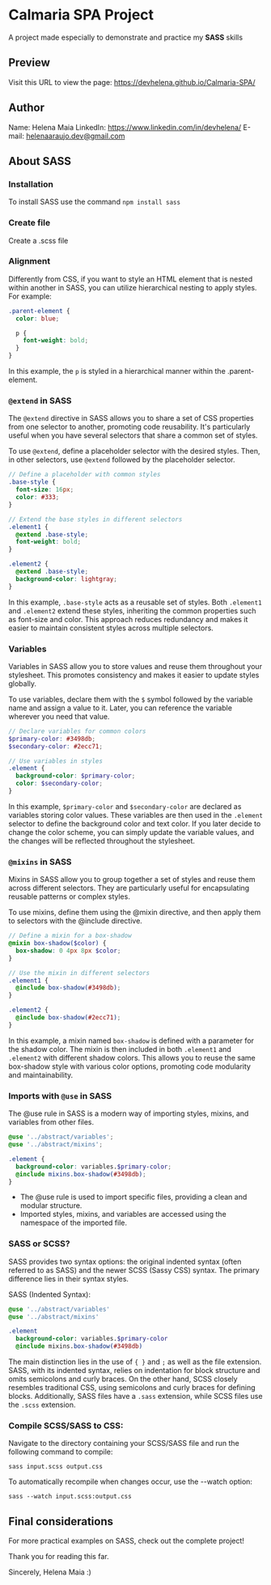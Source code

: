 # Calmaria SPA Project
A project made especially to demonstrate and practice my **SASS** skills

## Preview
Visit this URL to view the page: https://devhelena.github.io/Calmaria-SPA/

## Author
Name: Helena Maia
LinkedIn: https://www.linkedin.com/in/devhelena/
E-mail: helenaaraujo.dev@gmail.com

## About SASS
### Installation
To install SASS use the command `npm install sass`

### Create file
Create a .scss file

### Alignment
Differently from CSS, if you want to style an HTML element that is nested within another in SASS, you can utilize hierarchical nesting to apply styles. For example:
```scss
.parent-element {
  color: blue;

  p {
    font-weight: bold;
  }
}
```
In this example, the `p` is styled in a hierarchical manner within the .parent-element.


### `@extend` in SASS
The `@extend` directive in SASS allows you to share a set of CSS properties from one selector to another, promoting code reusability. It's particularly useful when you have several selectors that share a common set of styles.

To use `@extend`, define a placeholder selector with the desired styles. Then, in other selectors, use `@extend` followed by the placeholder selector.
```scss
// Define a placeholder with common styles
.base-style {
  font-size: 16px;
  color: #333;
}

// Extend the base styles in different selectors
.element1 {
  @extend .base-style;
  font-weight: bold;
}

.element2 {
  @extend .base-style;
  background-color: lightgray;
}

```
In this example, `.base-style` acts as a reusable set of styles. Both `.element1` and `.element2` extend these styles, inheriting the common properties such as font-size and color. This approach reduces redundancy and makes it easier to maintain consistent styles across multiple selectors.


### Variables
Variables in SASS allow you to store values and reuse them throughout your stylesheet. This promotes consistency and makes it easier to update styles globally.

To use variables, declare them with the `$` symbol followed by the variable name and assign a value to it. Later, you can reference the variable wherever you need that value.
```scss
// Declare variables for common colors
$primary-color: #3498db;
$secondary-color: #2ecc71;

// Use variables in styles
.element {
  background-color: $primary-color;
  color: $secondary-color;
}
```
In this example, `$primary-color` and `$secondary-color` are declared as variables storing color values. These variables are then used in the `.element` selector to define the background color and text color. If you later decide to change the color scheme, you can simply update the variable values, and the changes will be reflected throughout the stylesheet.


### `@mixins` in SASS
Mixins in SASS allow you to group together a set of styles and reuse them across different selectors. They are particularly useful for encapsulating reusable patterns or complex styles.

To use mixins, define them using the @mixin directive, and then apply them to selectors with the @include directive.
```scss
// Define a mixin for a box-shadow
@mixin box-shadow($color) {
  box-shadow: 0 4px 8px $color;
}

// Use the mixin in different selectors
.element1 {
  @include box-shadow(#3498db);
}

.element2 {
  @include box-shadow(#2ecc71);
}
```

In this example, a mixin named `box-shadow` is defined with a parameter for the shadow color. The mixin is then included in both `.element1` and `.element2` with different shadow colors. This allows you to reuse the same box-shadow style with various color options, promoting code modularity and maintainability.


### Imports with `@use` in SASS
The @use rule in SASS is a modern way of importing styles, mixins, and variables from other files.
```scss
@use '../abstract/variables';
@use '../abstract/mixins';

.element {
  background-color: variables.$primary-color;
  @include mixins.box-shadow(#3498db);
}
```
- The @use rule is used to import specific files, providing a clean and modular structure.
- Imported styles, mixins, and variables are accessed using the namespace of the imported file.

### SASS or SCSS?
SASS provides two syntax options: the original indented syntax (often referred to as SASS) and the newer SCSS (Sassy CSS) syntax. The primary difference lies in their syntax styles.

SASS (Indented Syntax):
```sass
@use '../abstract/variables'
@use '../abstract/mixins'

.element
  background-color: variables.$primary-color
  @include mixins.box-shadow(#3498db)
```
The main distinction lies in the use of `{ }` and `;` as well as the file extension. SASS, with its indented syntax, relies on indentation for block structure and omits semicolons and curly braces. On the other hand, SCSS closely resembles traditional CSS, using semicolons and curly braces for defining blocks. Additionally, SASS files have a `.sass` extension, while SCSS files use the `.scss` extension.

### Compile SCSS/SASS to CSS:
Navigate to the directory containing your SCSS/SASS file and run the following command to compile:

`sass input.scss output.css`

To automatically recompile when changes occur, use the --watch option:

`sass --watch input.scss:output.css`

## Final considerations
For more practical examples on SASS, check out the complete project!

Thank you for reading this far.

Sincerely, Helena Maia :)
